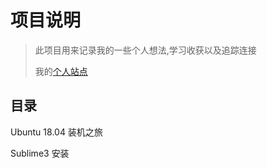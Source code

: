 # 项目说明
> 此项目用来记录我的一些个人想法,学习收获以及追踪连接
> 
> 我的[个人站点][blog]

## 目录
Ubuntu 18.04 装机之旅

Sublime3 安装


[blog]: http://ice-melt.top